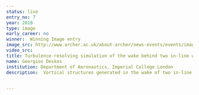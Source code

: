 ```yaml
---
status: live
entry_no: 7
year: 2018
type: image 
early_career: no 
winner:  Winning Image entry
image_src: http://www.archer.ac.uk/about-archer/news-events/events/image-comp/gallery-2018/07_Entry_800.jpg
video_src: 
title: Turbulence-resolving simulation of the wake behind two in-line wind turbines
name: Georgios Deskos
institution: Department of Aeronautics, Imperial College London
description:  Vortical structures generated in the wake of two in-line wind turbines with an incoming velocity of 10 m/s. The simulation was performed on ARCHER using the high-order finite-difference flow framework Winc3d/Incompact3d. The wind turbines are modelled using an actuator line model. Photos are not enhanced.

  
---
```

